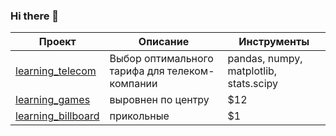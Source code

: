 ### Hi there 👋

| Проект                                                                 | Описание                                         | Инструменты |
| ---------------------------------------------------------------------- |-------------------------------------------------- | ------------ |
| [learning_telecom](https://github.com/katana-13/learning_telecom)      |Выбор оптимального тарифа для телеком-компании    |pandas, numpy, matplotlib, stats.scipy |
| [learning_games](https://github.com/katana-13/learning_games)          | выровнен по центру |   $12 |
| [learning_billboard](https://github.com/katana-13/learning_billboard)  | прикольные         |    $1 |



